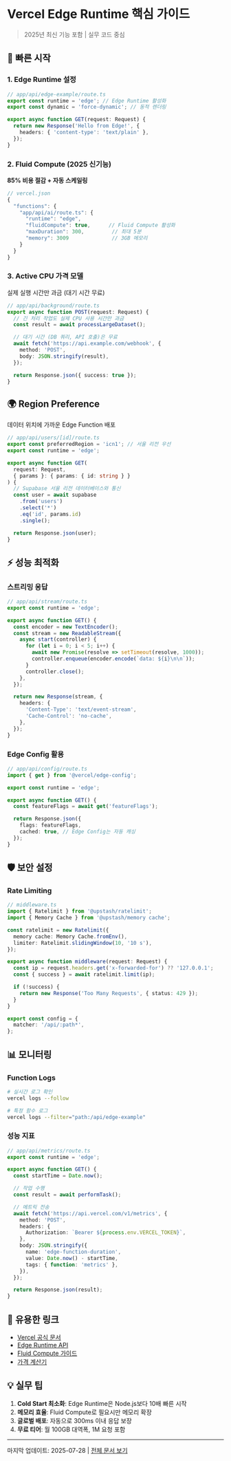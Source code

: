 # Vercel Edge Runtime 핵심 가이드

> 2025년 최신 기능 포함 | 실무 코드 중심

## 🚀 빠른 시작

### 1. Edge Runtime 설정

```typescript
// app/api/edge-example/route.ts
export const runtime = 'edge'; // Edge Runtime 활성화
export const dynamic = 'force-dynamic'; // 동적 렌더링

export async function GET(request: Request) {
  return new Response('Hello from Edge!', {
    headers: { 'content-type': 'text/plain' },
  });
}
```

### 2. Fluid Compute (2025 신기능)

**85% 비용 절감 + 자동 스케일링**

```typescript
// vercel.json
{
  "functions": {
    "app/api/ai/route.ts": {
      "runtime": "edge",
      "fluidCompute": true,      // Fluid Compute 활성화
      "maxDuration": 300,         // 최대 5분
      "memory": 3009              // 3GB 메모리
    }
  }
}
```

### 3. Active CPU 가격 모델

실제 실행 시간만 과금 (대기 시간 무료)

```typescript
// app/api/background/route.ts
export async function POST(request: Request) {
  // 긴 처리 작업도 실제 CPU 사용 시간만 과금
  const result = await processLargeDataset();

  // 대기 시간 (DB 쿼리, API 호출)은 무료
  await fetch('https://api.example.com/webhook', {
    method: 'POST',
    body: JSON.stringify(result),
  });

  return Response.json({ success: true });
}
```

## 🌍 Region Preference

데이터 위치에 가까운 Edge Function 배포

```typescript
// app/api/users/[id]/route.ts
export const preferredRegion = 'icn1'; // 서울 리전 우선
export const runtime = 'edge';

export async function GET(
  request: Request,
  { params }: { params: { id: string } }
) {
  // Supabase 서울 리전 데이터베이스와 통신
  const user = await supabase
    .from('users')
    .select('*')
    .eq('id', params.id)
    .single();

  return Response.json(user);
}
```

## ⚡ 성능 최적화

### 스트리밍 응답

```typescript
// app/api/stream/route.ts
export const runtime = 'edge';

export async function GET() {
  const encoder = new TextEncoder();
  const stream = new ReadableStream({
    async start(controller) {
      for (let i = 0; i < 5; i++) {
        await new Promise(resolve => setTimeout(resolve, 1000));
        controller.enqueue(encoder.encode(`data: ${i}\n\n`));
      }
      controller.close();
    },
  });

  return new Response(stream, {
    headers: {
      'Content-Type': 'text/event-stream',
      'Cache-Control': 'no-cache',
    },
  });
}
```

### Edge Config 활용

```typescript
// app/api/config/route.ts
import { get } from '@vercel/edge-config';

export const runtime = 'edge';

export async function GET() {
  const featureFlags = await get('featureFlags');

  return Response.json({
    flags: featureFlags,
    cached: true, // Edge Config는 자동 캐싱
  });
}
```

## 🛡️ 보안 설정

### Rate Limiting

```typescript
// middleware.ts
import { Ratelimit } from '@upstash/ratelimit';
import { Memory Cache } from '@upstash/memory cache';

const ratelimit = new Ratelimit({
  memory cache: Memory Cache.fromEnv(),
  limiter: Ratelimit.slidingWindow(10, '10 s'),
});

export async function middleware(request: Request) {
  const ip = request.headers.get('x-forwarded-for') ?? '127.0.0.1';
  const { success } = await ratelimit.limit(ip);

  if (!success) {
    return new Response('Too Many Requests', { status: 429 });
  }
}

export const config = {
  matcher: '/api/:path*',
};
```

## 📊 모니터링

### Function Logs

```bash
# 실시간 로그 확인
vercel logs --follow

# 특정 함수 로그
vercel logs --filter="path:/api/edge-example"
```

### 성능 지표

```typescript
// app/api/metrics/route.ts
export const runtime = 'edge';

export async function GET() {
  const startTime = Date.now();

  // 작업 수행
  const result = await performTask();

  // 메트릭 전송
  await fetch('https://api.vercel.com/v1/metrics', {
    method: 'POST',
    headers: {
      Authorization: `Bearer ${process.env.VERCEL_TOKEN}`,
    },
    body: JSON.stringify({
      name: 'edge-function-duration',
      value: Date.now() - startTime,
      tags: { function: 'metrics' },
    }),
  });

  return Response.json(result);
}
```

## 🔗 유용한 링크

- [Vercel 공식 문서](https://vercel.com/docs)
- [Edge Runtime API](https://vercel.com/docs/functions/edge-runtime)
- [Fluid Compute 가이드](https://vercel.com/docs/functions/fluid-compute)
- [가격 계산기](https://vercel.com/pricing)

## 💡 실무 팁

1. **Cold Start 최소화**: Edge Runtime은 Node.js보다 10배 빠른 시작
2. **메모리 효율**: Fluid Compute로 필요시만 메모리 확장
3. **글로벌 배포**: 자동으로 300ms 이내 응답 보장
4. **무료 티어**: 월 100GB 대역폭, 1M 요청 포함

---

마지막 업데이트: 2025-07-28 | [전체 문서 보기](https://vercel.com/docs)
